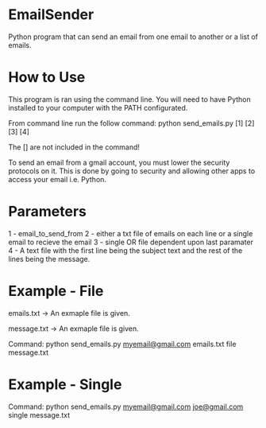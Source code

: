 # EmailSender
Python program that can send an email from one email to another or a list of emails.

# How to Use
This program is ran using the command line. You will need to have Python installed to your computer with the PATH configurated. 

From command line run the follow command:
python send_emails.py [1] [2] [3] [4]

The [] are not included in the command!

To send an email from a gmail account, you must lower the security protocols on it. This is done by going to security and allowing other apps to access your email i.e. Python.

# Parameters
1 - email_to_send_from
2 - either a txt file of emails on each line or a single email to recieve the email
3 - single OR file dependent upon last paramater
4 - A text file with the first line being the subject text and the rest of the lines being the message. 

# Example - File
emails.txt -> An exmaple file is given.

message.txt -> An exmaple file is given.

Command: python send_emails.py myemail@gmail.com emails.txt file message.txt

# Example - Single
Command: python send_emails.py myemail@gmail.com joe@gmail.com single message.txt
